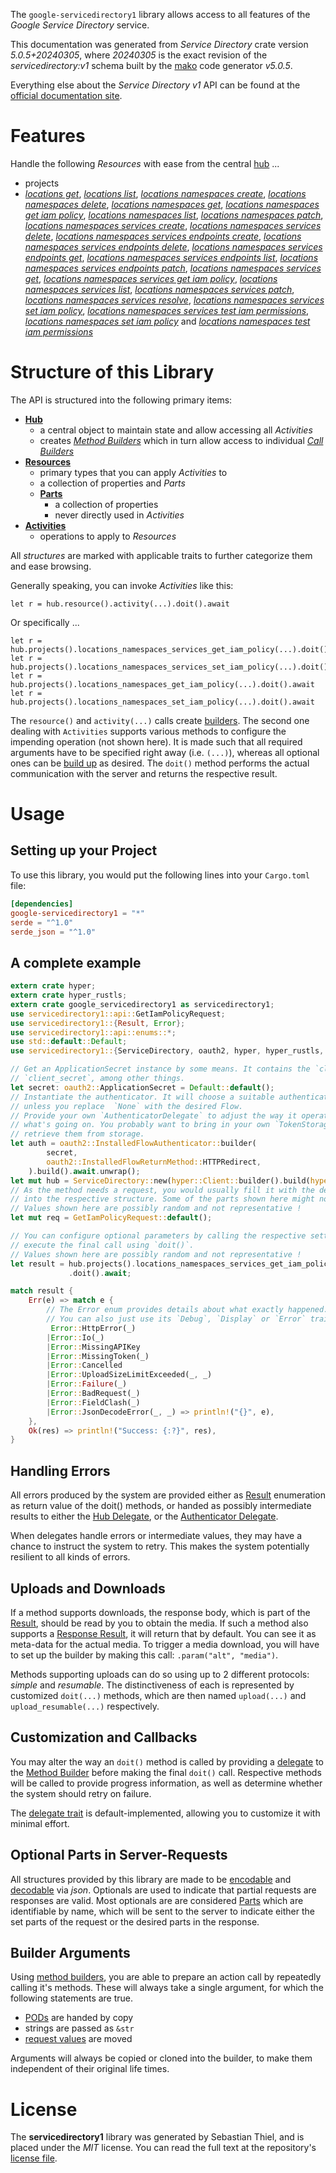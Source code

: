 <!---
DO NOT EDIT !
This file was generated automatically from 'src/generator/templates/api/README.md.mako'
DO NOT EDIT !
-->
The `google-servicedirectory1` library allows access to all features of the *Google Service Directory* service.

This documentation was generated from *Service Directory* crate version *5.0.5+20240305*, where *20240305* is the exact revision of the *servicedirectory:v1* schema built by the [mako](http://www.makotemplates.org/) code generator *v5.0.5*.

Everything else about the *Service Directory* *v1* API can be found at the
[official documentation site](https://cloud.google.com/service-directory).
# Features

Handle the following *Resources* with ease from the central [hub](https://docs.rs/google-servicedirectory1/5.0.5+20240305/google_servicedirectory1/ServiceDirectory) ...

* projects
 * [*locations get*](https://docs.rs/google-servicedirectory1/5.0.5+20240305/google_servicedirectory1/api::ProjectLocationGetCall), [*locations list*](https://docs.rs/google-servicedirectory1/5.0.5+20240305/google_servicedirectory1/api::ProjectLocationListCall), [*locations namespaces create*](https://docs.rs/google-servicedirectory1/5.0.5+20240305/google_servicedirectory1/api::ProjectLocationNamespaceCreateCall), [*locations namespaces delete*](https://docs.rs/google-servicedirectory1/5.0.5+20240305/google_servicedirectory1/api::ProjectLocationNamespaceDeleteCall), [*locations namespaces get*](https://docs.rs/google-servicedirectory1/5.0.5+20240305/google_servicedirectory1/api::ProjectLocationNamespaceGetCall), [*locations namespaces get iam policy*](https://docs.rs/google-servicedirectory1/5.0.5+20240305/google_servicedirectory1/api::ProjectLocationNamespaceGetIamPolicyCall), [*locations namespaces list*](https://docs.rs/google-servicedirectory1/5.0.5+20240305/google_servicedirectory1/api::ProjectLocationNamespaceListCall), [*locations namespaces patch*](https://docs.rs/google-servicedirectory1/5.0.5+20240305/google_servicedirectory1/api::ProjectLocationNamespacePatchCall), [*locations namespaces services create*](https://docs.rs/google-servicedirectory1/5.0.5+20240305/google_servicedirectory1/api::ProjectLocationNamespaceServiceCreateCall), [*locations namespaces services delete*](https://docs.rs/google-servicedirectory1/5.0.5+20240305/google_servicedirectory1/api::ProjectLocationNamespaceServiceDeleteCall), [*locations namespaces services endpoints create*](https://docs.rs/google-servicedirectory1/5.0.5+20240305/google_servicedirectory1/api::ProjectLocationNamespaceServiceEndpointCreateCall), [*locations namespaces services endpoints delete*](https://docs.rs/google-servicedirectory1/5.0.5+20240305/google_servicedirectory1/api::ProjectLocationNamespaceServiceEndpointDeleteCall), [*locations namespaces services endpoints get*](https://docs.rs/google-servicedirectory1/5.0.5+20240305/google_servicedirectory1/api::ProjectLocationNamespaceServiceEndpointGetCall), [*locations namespaces services endpoints list*](https://docs.rs/google-servicedirectory1/5.0.5+20240305/google_servicedirectory1/api::ProjectLocationNamespaceServiceEndpointListCall), [*locations namespaces services endpoints patch*](https://docs.rs/google-servicedirectory1/5.0.5+20240305/google_servicedirectory1/api::ProjectLocationNamespaceServiceEndpointPatchCall), [*locations namespaces services get*](https://docs.rs/google-servicedirectory1/5.0.5+20240305/google_servicedirectory1/api::ProjectLocationNamespaceServiceGetCall), [*locations namespaces services get iam policy*](https://docs.rs/google-servicedirectory1/5.0.5+20240305/google_servicedirectory1/api::ProjectLocationNamespaceServiceGetIamPolicyCall), [*locations namespaces services list*](https://docs.rs/google-servicedirectory1/5.0.5+20240305/google_servicedirectory1/api::ProjectLocationNamespaceServiceListCall), [*locations namespaces services patch*](https://docs.rs/google-servicedirectory1/5.0.5+20240305/google_servicedirectory1/api::ProjectLocationNamespaceServicePatchCall), [*locations namespaces services resolve*](https://docs.rs/google-servicedirectory1/5.0.5+20240305/google_servicedirectory1/api::ProjectLocationNamespaceServiceResolveCall), [*locations namespaces services set iam policy*](https://docs.rs/google-servicedirectory1/5.0.5+20240305/google_servicedirectory1/api::ProjectLocationNamespaceServiceSetIamPolicyCall), [*locations namespaces services test iam permissions*](https://docs.rs/google-servicedirectory1/5.0.5+20240305/google_servicedirectory1/api::ProjectLocationNamespaceServiceTestIamPermissionCall), [*locations namespaces set iam policy*](https://docs.rs/google-servicedirectory1/5.0.5+20240305/google_servicedirectory1/api::ProjectLocationNamespaceSetIamPolicyCall) and [*locations namespaces test iam permissions*](https://docs.rs/google-servicedirectory1/5.0.5+20240305/google_servicedirectory1/api::ProjectLocationNamespaceTestIamPermissionCall)




# Structure of this Library

The API is structured into the following primary items:

* **[Hub](https://docs.rs/google-servicedirectory1/5.0.5+20240305/google_servicedirectory1/ServiceDirectory)**
    * a central object to maintain state and allow accessing all *Activities*
    * creates [*Method Builders*](https://docs.rs/google-servicedirectory1/5.0.5+20240305/google_servicedirectory1/client::MethodsBuilder) which in turn
      allow access to individual [*Call Builders*](https://docs.rs/google-servicedirectory1/5.0.5+20240305/google_servicedirectory1/client::CallBuilder)
* **[Resources](https://docs.rs/google-servicedirectory1/5.0.5+20240305/google_servicedirectory1/client::Resource)**
    * primary types that you can apply *Activities* to
    * a collection of properties and *Parts*
    * **[Parts](https://docs.rs/google-servicedirectory1/5.0.5+20240305/google_servicedirectory1/client::Part)**
        * a collection of properties
        * never directly used in *Activities*
* **[Activities](https://docs.rs/google-servicedirectory1/5.0.5+20240305/google_servicedirectory1/client::CallBuilder)**
    * operations to apply to *Resources*

All *structures* are marked with applicable traits to further categorize them and ease browsing.

Generally speaking, you can invoke *Activities* like this:

```Rust,ignore
let r = hub.resource().activity(...).doit().await
```

Or specifically ...

```ignore
let r = hub.projects().locations_namespaces_services_get_iam_policy(...).doit().await
let r = hub.projects().locations_namespaces_services_set_iam_policy(...).doit().await
let r = hub.projects().locations_namespaces_get_iam_policy(...).doit().await
let r = hub.projects().locations_namespaces_set_iam_policy(...).doit().await
```

The `resource()` and `activity(...)` calls create [builders][builder-pattern]. The second one dealing with `Activities`
supports various methods to configure the impending operation (not shown here). It is made such that all required arguments have to be
specified right away (i.e. `(...)`), whereas all optional ones can be [build up][builder-pattern] as desired.
The `doit()` method performs the actual communication with the server and returns the respective result.

# Usage

## Setting up your Project

To use this library, you would put the following lines into your `Cargo.toml` file:

```toml
[dependencies]
google-servicedirectory1 = "*"
serde = "^1.0"
serde_json = "^1.0"
```

## A complete example

```Rust
extern crate hyper;
extern crate hyper_rustls;
extern crate google_servicedirectory1 as servicedirectory1;
use servicedirectory1::api::GetIamPolicyRequest;
use servicedirectory1::{Result, Error};
use servicedirectory1::api::enums::*;
use std::default::Default;
use servicedirectory1::{ServiceDirectory, oauth2, hyper, hyper_rustls, chrono, FieldMask};

// Get an ApplicationSecret instance by some means. It contains the `client_id` and
// `client_secret`, among other things.
let secret: oauth2::ApplicationSecret = Default::default();
// Instantiate the authenticator. It will choose a suitable authentication flow for you,
// unless you replace  `None` with the desired Flow.
// Provide your own `AuthenticatorDelegate` to adjust the way it operates and get feedback about
// what's going on. You probably want to bring in your own `TokenStorage` to persist tokens and
// retrieve them from storage.
let auth = oauth2::InstalledFlowAuthenticator::builder(
        secret,
        oauth2::InstalledFlowReturnMethod::HTTPRedirect,
    ).build().await.unwrap();
let mut hub = ServiceDirectory::new(hyper::Client::builder().build(hyper_rustls::HttpsConnectorBuilder::new().with_native_roots().unwrap().https_or_http().enable_http1().build()), auth);
// As the method needs a request, you would usually fill it with the desired information
// into the respective structure. Some of the parts shown here might not be applicable !
// Values shown here are possibly random and not representative !
let mut req = GetIamPolicyRequest::default();

// You can configure optional parameters by calling the respective setters at will, and
// execute the final call using `doit()`.
// Values shown here are possibly random and not representative !
let result = hub.projects().locations_namespaces_services_get_iam_policy(req, "resource")
             .doit().await;

match result {
    Err(e) => match e {
        // The Error enum provides details about what exactly happened.
        // You can also just use its `Debug`, `Display` or `Error` traits
         Error::HttpError(_)
        |Error::Io(_)
        |Error::MissingAPIKey
        |Error::MissingToken(_)
        |Error::Cancelled
        |Error::UploadSizeLimitExceeded(_, _)
        |Error::Failure(_)
        |Error::BadRequest(_)
        |Error::FieldClash(_)
        |Error::JsonDecodeError(_, _) => println!("{}", e),
    },
    Ok(res) => println!("Success: {:?}", res),
}

```
## Handling Errors

All errors produced by the system are provided either as [Result](https://docs.rs/google-servicedirectory1/5.0.5+20240305/google_servicedirectory1/client::Result) enumeration as return value of
the doit() methods, or handed as possibly intermediate results to either the
[Hub Delegate](https://docs.rs/google-servicedirectory1/5.0.5+20240305/google_servicedirectory1/client::Delegate), or the [Authenticator Delegate](https://docs.rs/yup-oauth2/*/yup_oauth2/trait.AuthenticatorDelegate.html).

When delegates handle errors or intermediate values, they may have a chance to instruct the system to retry. This
makes the system potentially resilient to all kinds of errors.

## Uploads and Downloads
If a method supports downloads, the response body, which is part of the [Result](https://docs.rs/google-servicedirectory1/5.0.5+20240305/google_servicedirectory1/client::Result), should be
read by you to obtain the media.
If such a method also supports a [Response Result](https://docs.rs/google-servicedirectory1/5.0.5+20240305/google_servicedirectory1/client::ResponseResult), it will return that by default.
You can see it as meta-data for the actual media. To trigger a media download, you will have to set up the builder by making
this call: `.param("alt", "media")`.

Methods supporting uploads can do so using up to 2 different protocols:
*simple* and *resumable*. The distinctiveness of each is represented by customized
`doit(...)` methods, which are then named `upload(...)` and `upload_resumable(...)` respectively.

## Customization and Callbacks

You may alter the way an `doit()` method is called by providing a [delegate](https://docs.rs/google-servicedirectory1/5.0.5+20240305/google_servicedirectory1/client::Delegate) to the
[Method Builder](https://docs.rs/google-servicedirectory1/5.0.5+20240305/google_servicedirectory1/client::CallBuilder) before making the final `doit()` call.
Respective methods will be called to provide progress information, as well as determine whether the system should
retry on failure.

The [delegate trait](https://docs.rs/google-servicedirectory1/5.0.5+20240305/google_servicedirectory1/client::Delegate) is default-implemented, allowing you to customize it with minimal effort.

## Optional Parts in Server-Requests

All structures provided by this library are made to be [encodable](https://docs.rs/google-servicedirectory1/5.0.5+20240305/google_servicedirectory1/client::RequestValue) and
[decodable](https://docs.rs/google-servicedirectory1/5.0.5+20240305/google_servicedirectory1/client::ResponseResult) via *json*. Optionals are used to indicate that partial requests are responses
are valid.
Most optionals are are considered [Parts](https://docs.rs/google-servicedirectory1/5.0.5+20240305/google_servicedirectory1/client::Part) which are identifiable by name, which will be sent to
the server to indicate either the set parts of the request or the desired parts in the response.

## Builder Arguments

Using [method builders](https://docs.rs/google-servicedirectory1/5.0.5+20240305/google_servicedirectory1/client::CallBuilder), you are able to prepare an action call by repeatedly calling it's methods.
These will always take a single argument, for which the following statements are true.

* [PODs][wiki-pod] are handed by copy
* strings are passed as `&str`
* [request values](https://docs.rs/google-servicedirectory1/5.0.5+20240305/google_servicedirectory1/client::RequestValue) are moved

Arguments will always be copied or cloned into the builder, to make them independent of their original life times.

[wiki-pod]: http://en.wikipedia.org/wiki/Plain_old_data_structure
[builder-pattern]: http://en.wikipedia.org/wiki/Builder_pattern
[google-go-api]: https://github.com/google/google-api-go-client

# License
The **servicedirectory1** library was generated by Sebastian Thiel, and is placed
under the *MIT* license.
You can read the full text at the repository's [license file][repo-license].

[repo-license]: https://github.com/Byron/google-apis-rsblob/main/LICENSE.md

